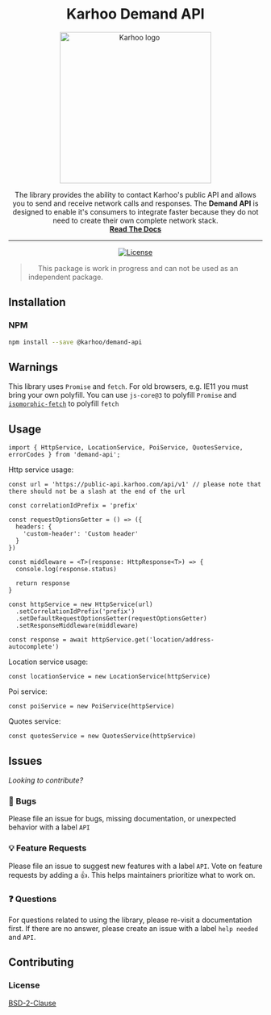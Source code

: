 <div align="center">
<h1>Karhoo Demand API</h1>

<a href="https://karhoo.com">
  <img
    alt="Karhoo logo"
    width="300px"
    src="https://cdn.karhoo.com/s/images/logos/karhoo_logo.png"
  />
</a>

The library provides the ability to contact Karhoo's public API and allows you to send and receive network calls and responses. The **Demand API** is designed to enable it's consumers to integrate faster because they do not need to create their own complete network stack.
<br />
[**Read The Docs**](https://developer.karhoo.com/reference#karhoo-api-explorer)
<hr />

[![License](https://img.shields.io/badge/License-BSD%202--Clause-orange.svg)](https://opensource.org/licenses/BSD-2-Clause)

</div>

> <img src="https://d3qhp42p4neron.cloudfront.net/5.5/png/unicode/512/26a0.png?Expires=1586881180&Signature=UfYXLEl9gffLbFSMDpBcfwrMZev7EexJ3Szsw461t7uBvn0D3M5DUZnbI36uVUDaoCnYo6y6NK-N8j7rWSfUPDwI0g-vsvaERzl3naB5a5G3OZRPI5854zGl66ezLjVWwhBX08d6m-MQAjrDd0AImTJsaGlxRH4vByD9-XnNbnLF28Ve41SnTQuaIKN2uscMLvXzP1LAu62GML5PLVOoBs5JeGMhPJnd0Ag2qjGXgppMq~jGqPHC~Fn7GKfeacP-PySJ2h7kNMXU1RK0VydODmHvLTguFilk3OkQcx31kNGxz6dYhfDRcKNbsQzMkEGw6LVoshhXeFu5X373WYjWDA__&Key-Pair-Id=APKAIRGCVGOY7DOKYTJA" width="15px" /> This package is work in progress and can not be used as an independent package.

## Installation

### NPM

```sh
npm install --save @karhoo/demand-api
```

## Warnings

This library uses `Promise` and `fetch`. For old browsers, e.g. IE11 you must bring your own polyfill. You can use `js-core@3` to polyfill `Promise` and [`isomorphic-fetch`](https://www.npmjs.com/package/isomorphic-fetch) to polyfill `fetch`

## Usage

```
import { HttpService, LocationService, PoiService, QuotesService, errorCodes } from 'demand-api';
```

Http service usage:

```
const url = 'https://public-api.karhoo.com/api/v1' // please note that there should not be a slash at the end of the url

const correlationIdPrefix = 'prefix'

const requestOptionsGetter = () => ({
  headers: {
    'custom-header': 'Custom header'
  }
})

const middleware = <T>(response: HttpResponse<T>) => {
  console.log(response.status)

  return response
}

const httpService = new HttpService(url)
  .setCorrelationIdPrefix('prefix')
  .setDefaultRequestOptionsGetter(requestOptionsGetter)
  .setResponseMiddleware(middleware)

const response = await httpService.get('location/address-autocomplete')
```

Location service usage:

```
const locationService = new LocationService(httpService)
```

Poi service:

```
const poiService = new PoiService(httpService)
```

Quotes service:

```
const quotesService = new QuotesService(httpService)
```

## Issues

_Looking to contribute?_

### 🐛 Bugs

Please file an issue for bugs, missing documentation, or unexpected behavior with a label `API`

### 💡 Feature Requests

Please file an issue to suggest new features with a label `API`. Vote on feature requests by adding
a 👍. This helps maintainers prioritize what to work on.

### ❓ Questions

For questions related to using the library, please re-visit a documentation first. If there are no answer, please create an issue with a label `help needed` and `API`.

## Contributing

### License

[BSD-2-Clause](../LICENSE)

